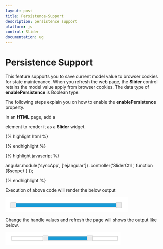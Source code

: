 ```yaml
---
layout: post
title: Persistence-Support
description: persistence support
platform: js
control: Slider
documentation: ug
---
```


# Persistence Support

This feature supports you to save current model value to browser cookies for state maintenance. When you refresh the web page, the **Slider** control retains the model value apply from browser cookies. The data type of **enablePersistence** is Boolean type. 

The following steps explain you on how to enable the **enablePersistence** property.

In an **HTML** page, add a **<div>** element to render it as a **Slider** widget.

{% highlight html %}

<div id="rangeSlider" ej-slider e-width="width" e-slidertype="Range" e-enablePersistence="true"></div>

{% endhighlight %}


{% highlight javascript %}

  angular.module('syncApp', ['ejangular'])
           .controller('SliderCtrl', function ($scope) {
           });

{% endhighlight %}

Execution of above code will render the below output 

![](Enable_persistence/persist_img1.png)

Change the handle values and refresh the page will shows the output like below.

![](Enable_persistence/persist_img2.png)